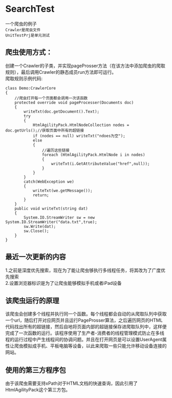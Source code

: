 # SearchTest
一个爬虫的例子  
`Crawler是爬虫文件`  
`UnitTestPrj是单元测试`  
## 爬虫使用方式：  
创建一个Crawler的子类，并实现pageProsser方法（在该方法中添加爬虫的爬取规则），最后调用Crawler的静态成员run方法即可运行。  
爬取规则示例代码:  
```
class Demo:CrawlerCore
{
    //爬虫打开每一个页面都会调用一次该函数
    protected override void pageProcesser(Documents doc)
    {
        writeTxt(doc.getDocument().Text);
        try
        {
            HtmlAgilityPack.HtmlNodeCollection nodes = doc.getUrls();//获取页面中所有的超链接
            if (nodes == null) writeTxt("ndoes为空");
            else  
            {  
                //遍历这些链接
                foreach (HtmlAgilityPack.HtmlNode i in nodes)  
                {  
                    writeTxt(i.GetAttributeValue("href",null));  
                }  
            }  
        }  
        catch(WebException we)  
        {  
            writeTxt(we.getMessage());  
            return;  
        }  
    }  
    public void writeTxt(string dat)  
    {  
        System.IO.StreamWriter sw = new System.IO.StreamWriter("data.txt",true);  
        sw.Write(dat);  
        sw.Close();  
    }  
}
```
## 最近一次更新的内容   
1.之前是深度优先搜索，现在为了能让爬虫够执行多线程任务，将其改为了广度优先搜索  
2.设置浏览器标识是为了让爬虫能够模拟手机或者iPad设备  
## 该爬虫运行的原理  
该爬虫会创建多个线程并执行同一个函数。每个线程都会自动的从爬取队列中获取一个url，随后打开对应网页并且运行PageProsser算法，之后遍历网页的HTML代码找出所有的超链接，然后自地将页面内部的超链接保存进爬取队列中，这样便完成了一次函数的运行。该程序使用了生产者-消费者的线程管理模式防止在多线程的运行过程中产生线程间的协调问题。并且在打开网页是可以设置UserAgent属性让爬虫模拟成手机、平板电脑等设备，以此来爬取一些只能允许移动设备连接的网站。  
## 使用的第三方程序包  
由于该爬虫需要支持xPath对于HTML文档的快速查询，因此引用了HtmlAgilityPack这个第三方包。  
